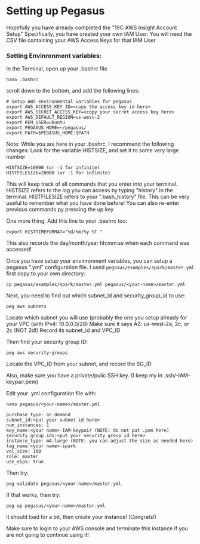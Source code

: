 # Setting up Pegasus

Hopefully you have already completed the "19C AWS Insight Account Setup"
Specifically, you have created your own IAM User.
You will need the CSV file containing your AWS Access Keys for that IAM User

### Setting Envinronment variables:
In the Terminal, open up your .bashrc file
```
nano .bashrc
```
scroll down to the bottom, and add the following lines:

```
# Setup AWS environmental variables for pegasus
export AWS_ACCESS_KEY_ID=<copy the access key id here>
export AWS_SECRET_ACCESS_KEY=<copy your secret access key here>
export AWS_DEFAULT_REGION=us-west-2
export REM_USER=ubuntu
export PEGASUS_HOME=~/pegasus/
export PATH=$PEGASUS_HOME:$PATH
```


Note: While you are here in your .bashrc, I recommend the following changes:
Look for the variable HISTSIZE, and set it to some very large number
```
HISTSIZE=10000 (or -1 for infinite)
HISTFILESIZE=20000 (or -1 for infinite)
```
This will keep track of all commands that you enter into your terminal.
HISTSIZE refers to the log you can access by typing "history" in the terminal.
HISTFILESIZE refers to your ".bash_history" file.
This can be very useful to remember what you have done before!
You can also re-enter previous commands py pressing the up key

One more thing.  Add this line to your .bashrc too:
```
export HISTTIMEFORMAT="%d/%m/%y %T "
```
This also records the day/month/year hh:mm:ss when each command was accessed!




Once you have setup your envinronment variables, you can setup a pegasus ".yml" configuration file.
I used `pegasus/examples/spark/master.yml`
first copy to your own directory:
```
cp pegasus/examples/spark/master.yml pegasus/<your-name>/master.yml
```
Next, you need to find out which subnet_id and security_group_id to use:
```
peg aws subnets
```
Locate which subnet you will use (probably the one you setup already for your VPC (with IPv4: 10.0.0.0/28)
Make sure it says AZ: us-west-2a, 2c, or 2c (NOT 2d!)
Record its subnet_id and VPC_ID

Then find your security group ID:
```
peg aws security-groups
```
Locate the VPC_ID from your subnet, and record the SG_ID

Also, make sure you have a private/pulic SSH key.
(I keep my in .ssh/<my name>-IAM-keypair.pem)


Edit your .yml configuration file with:
```
nano pegasus/<your-name>/master.yml

purchase_type: on_demand
subnet_id:<put your subnet id here>
num_instances: 1
key_name:<your name>-IAM-keypair (NOTE: do not put .pem here)
security_group_ids:<put your security group id here>
instance_type: m4.large (NOTE: you can adjust the size as needed here)
tag_name:<your name>-spark
vol_size: 100
role: master
use_eips: true
```
Then try:
```
peg validate pegasus/<your-name>/master.yml
```
If that works, then try:
```
peg up pegasus/<your-name>/master.yml
```

it should load for a bit, then create your instance!  (Congrats!)

Make sure to login to your AWS console and terminate this instance if you are not going to continue using it!
